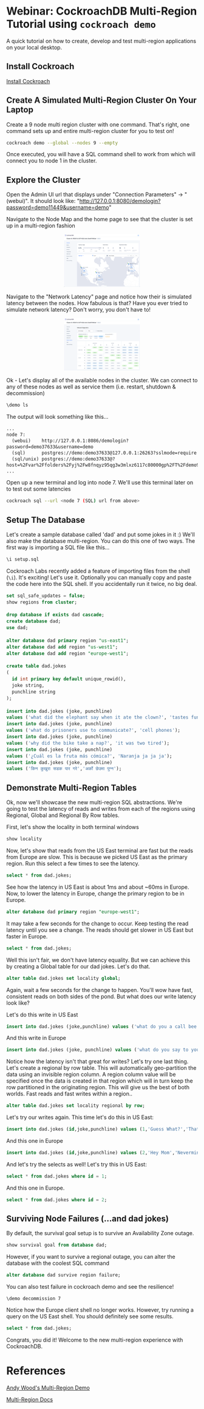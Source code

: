 # Webinar: CockroachDB Multi-Region Tutorial using `cockroach demo`

A quick tutorial on how to create, develop and test multi-region applications on your local desktop.

## Install Cockroach

[Install Cockroach](https://www.cockroachlabs.com/docs/v21.1/install-cockroachdb-mac)

## Create A Simulated Multi-Region Cluster On Your Laptop

Create a 9 node multi region cluster with one command.  That's right, one command sets up and entire multi-region cluster for you to test on!

```bash
cockroach demo --global --nodes 9 --empty
```

Once executed, you will have a SQL command shell to work from which will connect you to node 1 in the cluster.

## Explore the Cluster

Open the Admin UI url that displays under "Connection Parameters" -> "(webui)".  It should look like: "http://127.0.0.1:8080/demologin?password=demo11449&username=demo"

Navigate to the Node Map and the home page to see that the cluster is set up in a multi-region fashion

<p align=center>
<img src="./map.png" alt="Node Map" width="200">
</p>

Navigate to the "Network Latency" page and notice how their is simulated latency between the nodes. How fabulous is that?  Have you ever tried to simulate network latency?  Don't worry, you don't have to!

<p align=center>
<img src="./network.png" alt="Node Map" width="200"/>
</p>

Ok - Let's display all of the available nodes in the cluster.  We can connect to any of these nodes as well as service them (i.e. restart, shutdown & decommission)

```bash
\demo ls
```

The output will look something like this...

```csv
...
node 7:
  (webui)    http://127.0.0.1:8086/demologin?password=demo37633&username=demo
  (sql)      postgres://demo:demo37633@127.0.0.1:26263?sslmode=require
  (sql/unix) postgres://demo:demo37633@?host=%2Fvar%2Ffolders%2Fyj%2Fw8fnqyz95qg3w3mlxz6117c80000gp%2FT%2Fdemo982228732&port=26263
...
```


Open up a new terminal and log into node 7.  We'll use this terminal later on to test out some latencies

```bash
cockroach sql --url <node 7 (SQL) url from above>
```

## Setup The Database

Let's create a sample database called 'dad' and put some jokes in it :)  We'll also make the database multi-region.  You can do this one of two ways.  The first way is importing a SQL file like this...

```sql
\i setup.sql
```

Cockroach Labs recently added a feature of importing files from the shell (`\i`).  It's exciting!  Let's use it.  Optionally you can manually copy and paste the code here into the SQL shell.  If you accidentally run it twice, no big deal.

```sql
set sql_safe_updates = false;
show regions from cluster;

drop database if exists dad cascade;
create database dad;
use dad;

alter database dad primary region "us-east1";
alter database dad add region "us-west1";
alter database dad add region "europe-west1";

create table dad.jokes
(
  id int primary key default unique_rowid(),
  joke string,
  punchline string
);

insert into dad.jokes (joke, punchline)
values ('what did the elephant say when it ate the clown?', 'tastes funny');
insert into dad.jokes (joke, punchline)
values ('what do prisoners use to communicate?', 'cell phones');
insert into dad.jokes (joke, punchline)
values ('why did the bike take a nap?', 'it was two tired');
insert into dad.jokes (joke, punchline)
values ('¿Cuál es la fruta más cómica?', 'Naranja ja ja ja');
insert into dad.jokes (joke, punchline)
values ('किन कुखुरा सडक पार गरे','अर्को छेउमा पुग्न');
```

## Demonstrate Multi-Region Tables

Ok, now we'll showcase the new multi-region SQL abstractions.  We're going to test the latency of reads and writes from each of the regions using Regional, Global and Regional By Row tables.  

First, let's show the locality in both terminal windows

```sql
show locality
```

Now, let's show that reads from the US East terminal are fast but the reads from Europe are slow.  This is because we picked US East as the primary region.  Run this select a few times to see the latency.

```sql
select * from dad.jokes;
```

See how the latency in US East is about 1ms and about ~60ms in Europe.  Now, to lower the latency in Europe, change the primary region to be in Europe.  

```sql
alter database dad primary region "europe-west1";
```

It may take a few seconds for the change to occur.  Keep testing the read latency until you see a change.  The reads should get slower in US East but faster in Europe.

```sql
select * from dad.jokes;
```

Well this isn't fair, we don't have latency equality.  But we can achieve this by creating a Global table for our dad jokes.  Let's do that.

```sql
alter table dad.jokes set locality global;
```

Again, wait a few seconds for the change to happen.  You'll wow have fast, consistent reads on both sides of the pond.  But what does our write latency look like?

Let's do this write in US East

```sql
insert into dad.jokes (joke,punchline) values ('what do you a call bee that lives in america?','A USB');
```

And this write in Europe

```sql
insert into dad.jokes (joke, punchline) values ('what do you say to your French friend who woke up early?', 'Europe!');
```

Notice how the latency isn't that great for writes?  Let's try one last thing.  Let's create a regional by row table.  This will automatically geo-partition the data using an invisible region column.  A region column value will be specified once the data is created in that region which will in turn keep the row partitioned  in the originating region.  This will give us the best of both worlds.  Fast reads and fast writes within a region..

```sql
alter table dad.jokes set locality regional by row;
```

Let's try our writes again.  This time let's do this in US East:

```sql
insert into dad.jokes (id,joke,punchline) values (1,'Guess What?','Thats What!');
```

And this one in Europe

```sql
insert into dad.jokes (id,joke,punchline) values (2,'Hey Mom','Nevermind');
```

And let's try the selects as well!  Let's try this in US East:

```sql
select * from dad.jokes where id = 1;
```

And this one in Europe.

```sql
select * from dad.jokes where id = 2;
```

## Surviving Node Failures (...and dad jokes)

By default, the survival goal setup is to survive an Availability Zone outage.

```sql
show survival goal from database dad;
```

However, if you want to survive a regional outage, you can alter the database with the coolest SQL command

```sql
alter database dad survive region failure;
```

You can also test failure in cockroach demo and see the resilience!

```
\demo decommission 7
```

Notice how the Europe client shell no longer works.  However, try running a query on the US East shell.  You should definitely see some results.

```sql
select * from dad.jokes;
```

Congrats, you did it!  Welcome to the new multi-region experience with CockroachDB.


# References

[Andy Wood's Multi-Region Demo](https://gist.github.com/awoods187/a91617a8bd4334ad0f8bfa52fd516296)

[Multi-Region Docs](https://www.cockroachlabs.com/docs/v21.1/demo-low-latency-multi-region-deployment.html)
